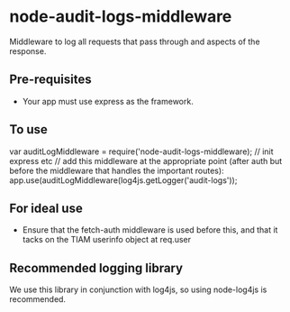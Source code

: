 # node-audit-logs-middleware
Middleware to log all requests that pass through and aspects of the response.


## Pre-requisites
- Your app must use express as the framework.

## To use
var auditLogMiddleware = require('node-audit-logs-middleware);
// init express etc
// add this middleware at the appropriate point (after auth but before the middleware that handles the important routes):
app.use(auditLogMiddleware(log4js.getLogger('audit-logs'));


## For ideal use
- Ensure that the fetch-auth middleware is used before this, and that it tacks on the TIAM userinfo object at req.user 

## Recommended logging library
We use this library in conjunction with log4js, so using node-log4js is recommended.

